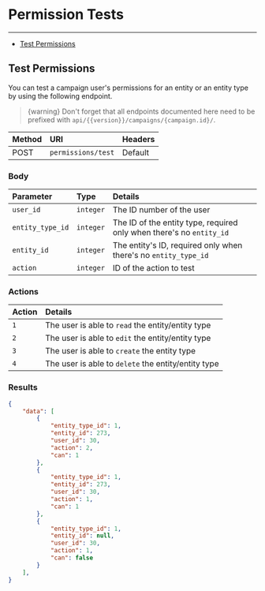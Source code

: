 # Permission Tests

---

- [Test Permissions](#test-permissions)


<a name="test-permissions"></a>
## Test Permissions

You can test a campaign user's permissions for an entity or an entity type by using the following endpoint.

> {warning} Don't forget that all endpoints documented here need to be prefixed with `api/{{version}}/campaigns/{campaign.id}/`.


| Method | URI | Headers |
| :- |   :-   |  :-  |
| POST | `permissions/test` | Default |


### Body

| Parameter | Type | Details |
| :- |   :-   |  :-  |
| `user_id` | `integer` | The ID number of the user |
| `entity_type_id` | `integer` | The ID of the entity type, required only when there's no `entity_id` |
| `entity_id` | `integer` | The entity's ID, required only when there's no `entity_type_id` |
| `action` | `integer` | ID of the action to test |

### Actions

| Action | Details |
| :- |  :-  |
| `1` | The user is able to `read` the entity/entity type  |
| `2` | The user is able to `edit` the entity/entity type  |
| `3` | The user is able to `create` the entity type |
| `4` | The user is able to `delete` the entity/entity type |


### Results

```json
{
    "data": [
        {
            "entity_type_id": 1,
            "entity_id": 273,
            "user_id": 30,
            "action": 2,
            "can": 1
        },
        {
            "entity_type_id": 1,
            "entity_id": 273,
            "user_id": 30,
            "action": 1,
            "can": 1
        },
        {
            "entity_type_id": 1,
            "entity_id": null,
            "user_id": 30,
            "action": 1,
            "can": false
        }
    ],
}
```
